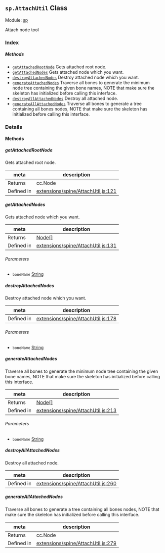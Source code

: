 ## `sp.AttachUtil` Class



Module: [sp](../modules/sp.md)


Attach node tool



### Index



##### Methods

  - [`getAttachedRootNode`](#getattachedrootnode) Gets attached root node.
  - [`getAttachedNodes`](#getattachednodes) Gets attached node which you want.
  - [`destroyAttachedNodes`](#destroyattachednodes) Destroy attached node which you want.
  - [`generateAttachedNodes`](#generateattachednodes) Traverse all bones to generate the minimum node tree containing the given bone names, NOTE that make sure the skeleton has initialized before calling this interface.
  - [`destroyAllAttachedNodes`](#destroyallattachednodes) Destroy all attached node.
  - [`generateAllAttachedNodes`](#generateallattachednodes) Traverse all bones to generate a tree containing all bones nodes, NOTE that make sure the skeleton has initialized before calling this interface.



### Details




<!-- Method Block -->
#### Methods


##### getAttachedRootNode

Gets attached root node.

| meta | description |
|------|-------------|
| Returns | cc.Node 
| Defined in | [extensions/spine/AttachUtil.js:121](https://github.com/cocos-creator/engine/blob/33d0b730a5a6ed8ad09bd24f16c009cf509ff90b/extensions/spine/AttachUtil.js#L121) |



##### getAttachedNodes

Gets attached node which you want.

| meta | description |
|------|-------------|
| Returns | <a href="../classes/Node.html" class="crosslink">Node[]</a> 
| Defined in | [extensions/spine/AttachUtil.js:131](https://github.com/cocos-creator/engine/blob/33d0b730a5a6ed8ad09bd24f16c009cf509ff90b/extensions/spine/AttachUtil.js#L131) |

###### Parameters
- `boneName` <a href="https://developer.mozilla.org/en/JavaScript/Reference/Global_Objects/String" class="crosslink external" target="_blank">String</a> 


##### destroyAttachedNodes

Destroy attached node which you want.

| meta | description |
|------|-------------|
| Defined in | [extensions/spine/AttachUtil.js:178](https://github.com/cocos-creator/engine/blob/33d0b730a5a6ed8ad09bd24f16c009cf509ff90b/extensions/spine/AttachUtil.js#L178) |

###### Parameters
- `boneName` <a href="https://developer.mozilla.org/en/JavaScript/Reference/Global_Objects/String" class="crosslink external" target="_blank">String</a> 


##### generateAttachedNodes

Traverse all bones to generate the minimum node tree containing the given bone names, NOTE that make sure the skeleton has initialized before calling this interface.

| meta | description |
|------|-------------|
| Returns | <a href="../classes/Node.html" class="crosslink">Node[]</a> 
| Defined in | [extensions/spine/AttachUtil.js:213](https://github.com/cocos-creator/engine/blob/33d0b730a5a6ed8ad09bd24f16c009cf509ff90b/extensions/spine/AttachUtil.js#L213) |

###### Parameters
- `boneName` <a href="https://developer.mozilla.org/en/JavaScript/Reference/Global_Objects/String" class="crosslink external" target="_blank">String</a> 


##### destroyAllAttachedNodes

Destroy all attached node.

| meta | description |
|------|-------------|
| Defined in | [extensions/spine/AttachUtil.js:260](https://github.com/cocos-creator/engine/blob/33d0b730a5a6ed8ad09bd24f16c009cf509ff90b/extensions/spine/AttachUtil.js#L260) |



##### generateAllAttachedNodes

Traverse all bones to generate a tree containing all bones nodes, NOTE that make sure the skeleton has initialized before calling this interface.

| meta | description |
|------|-------------|
| Returns | cc.Node 
| Defined in | [extensions/spine/AttachUtil.js:279](https://github.com/cocos-creator/engine/blob/33d0b730a5a6ed8ad09bd24f16c009cf509ff90b/extensions/spine/AttachUtil.js#L279) |




